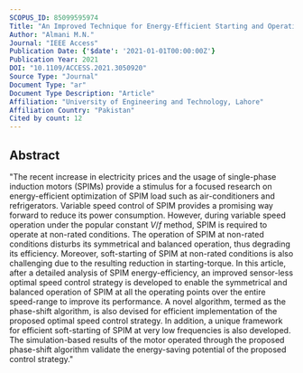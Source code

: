 ```yaml
---
SCOPUS_ID: 85099595974
Title: "An Improved Technique for Energy-Efficient Starting and Operating Control of Single Phase Induction Motors"
Author: "Almani M.N."
Journal: "IEEE Access"
Publication Date: {'$date': '2021-01-01T00:00:00Z'}
Publication Year: 2021
DOI: "10.1109/ACCESS.2021.3050920"
Source Type: "Journal"
Document Type: "ar"
Document Type Description: "Article"
Affiliation: "University of Engineering and Technology, Lahore"
Affiliation Country: "Pakistan"
Cited by count: 12
---
```


## Abstract
"The recent increase in electricity prices and the usage of single-phase induction motors (SPIMs) provide a stimulus for a focused research on energy-efficient optimization of SPIM load such as air-conditioners and refrigerators. Variable speed control of SPIM provides a promising way forward to reduce its power consumption. However, during variable speed operation under the popular constant $V/f$ method, SPIM is required to operate at non-rated conditions. The operation of SPIM at non-rated conditions disturbs its symmetrical and balanced operation, thus degrading its efficiency. Moreover, soft-starting of SPIM at non-rated conditions is also challenging due to the resulting reduction in starting-torque. In this article, after a detailed analysis of SPIM energy-efficiency, an improved sensor-less optimal speed control strategy is developed to enable the symmetrical and balanced operation of SPIM at all the operating points over the entire speed-range to improve its performance. A novel algorithm, termed as the phase-shift algorithm, is also devised for efficient implementation of the proposed optimal speed control strategy. In addition, a unique framework for efficient soft-starting of SPIM at very low frequencies is also developed. The simulation-based results of the motor operated through the proposed phase-shift algorithm validate the energy-saving potential of the proposed control strategy."
